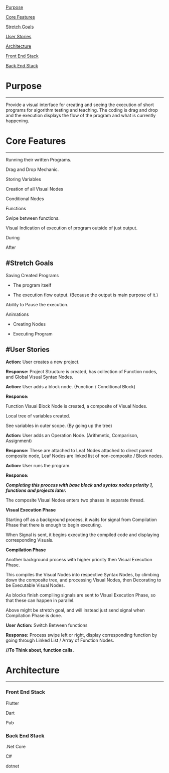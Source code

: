 

[Purpose](#purpose)

[Core Features](#core-features)

[Stretch Goals](#stretch-goals)

[User Stories](#user-stories)

[Architecture](#architecture)

[Front End Stack](#front-end-stack)

[Back End Stack](#back-end-stack)

# Purpose
-----------------
Provide a visual interface for creating and seeing the execution of
short programs for algorithm testing and teaching. The coding is drag
and drop and the execution displays the flow of the program and what is
currently happening.

# Core Features
-----------------

Running their written Programs.

Drag and Drop Mechanic.

Storing Variables

Creation of all Visual Nodes

Conditional Nodes

Functions

Swipe between functions.

Visual Indication of execution of program outside of just output.

During

After

#Stretch Goals
-----------------

Saving Created Programs

-   The program itself

-   The execution flow output. (Because the output is main purpose of
    it.)

Ability to Pause the execution.

Animations

-   Creating Nodes

-   Executing Program

#User Stories
-----------------

**Action:** User creates a new project.



**Response:** Project Structure is created, has collection of Function
nodes, and Global Visual Syntax Nodes.

**Action:** User adds a block node. (Function / Conditional Block)

**Response:**

Function Visual Block Node is created, a composite of Visual Nodes.

Local tree of variables created.

See variables in outer scope. (By going up the tree)

**Action:** User adds an Operation Node. (Arithmetic, Comparison,
Assignment)

**Response:** These are attached to Leaf Nodes attached to direct parent
composite node, Leaf Nodes are linked list of non-composite / Block
nodes.

**Action:** User runs the program.

**Response:**

***Completing this process with base block and syntax nodes priority 1,
functions and projects later.***

The composite Visual Nodes enters two phases in separate thread.

**Visual Execution Phase**

Starting off as a background process, it waits for signal from
Compilation Phase that there is enough to begin executing.

When Signal is sent, it begins executing the compiled code and
displaying corresponding Visuals.

**Compilation Phase**

Another background process with higher priority then Visual Execution
Phase.

This compiles the Visual Nodes into respective Syntax Nodes, by climbing
down the composite tree, and processing Visual Nodes, then Decorating to
be Executable Visual Nodes.

As blocks finish compiling signals are sent to Visual Execution Phase,
so that these can happen in parallel.

Above might be stretch goal, and will instead just send signal when
Compilation Phase is done.

**User Action:** Switch Between functions

**Response:** Process swipe left or right, display corresponding
function by going through Linked List / Array of Function Nodes.

**//To Think about, function calls.**

# Architecture
-----------------

### Front End Stack

Flutter

Dart

Pub

### Back End Stack

.Net Core

C\#

dotnet
